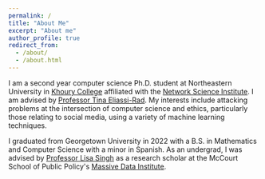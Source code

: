 ```yaml
---
permalink: /
title: "About Me"
excerpt: "About me"
author_profile: true
redirect_from: 
  - /about/
  - /about.html
---
```


I am a second year computer science Ph.D. student at Northeastern University in [Khoury College](https://www.khoury.northeastern.edu/) affiliated with the [Network Science Institute](https://www.networkscienceinstitute.org/). I am advised by [Professor Tina Eliassi-Rad](http://eliassi.org/). My interests include attacking problems at the intersection of computer science and ethics, particularly those relating to social media, using a variety of machine learning techniques.

I graduated from Georgetown University in 2022 with a B.S. in Mathematics and Computer Science with a minor in Spanish. As an undergrad, I was advised by [Professor Lisa Singh](https://people.cs.georgetown.edu/~singh/) as a research scholar at the McCourt School of Public Policy's [Massive Data Institute](https://mdi.georgetown.edu/).
